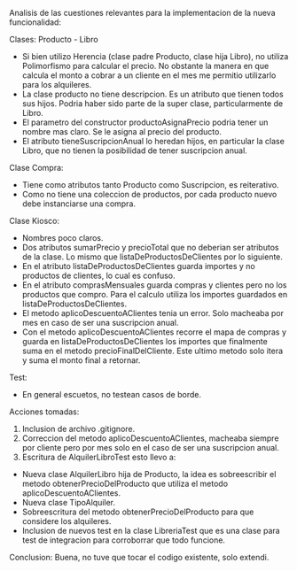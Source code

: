 Analisis de las cuestiones relevantes para la implementacion de la nueva funcionalidad:

Clases: Producto - Libro

- Si bien utilizo Herencia (clase padre Producto, clase hija Libro), no utiliza Polimorfismo para calcular el precio. No obstante la manera en que calcula el monto a cobrar a un cliente en el mes me permitio utilizarlo para los alquileres.
- La clase producto no tiene descripcion. Es un atributo que tienen todos sus hijos. Podria haber sido parte de la super clase, particularmente de Libro.
- El parametro del constructor productoAsignaPrecio podria tener un nombre mas claro. Se le asigna al precio del producto.
- El atributo tieneSuscripcionAnual lo heredan hijos, en particular la clase Libro, que no tienen la posibilidad de tener suscripcion anual.

Clase Compra: 

- Tiene como atributos tanto Producto como Suscripcion, es reiterativo.
- Como no tiene una coleccion de productos, por cada producto nuevo debe instanciarse una compra.

Clase Kiosco:

- Nombres poco claros.
- Dos atributos sumarPrecio y precioTotal que no deberian ser atributos de la clase. Lo mismo que listaDeProductosDeClientes por lo siguiente. 
- En el atributo listaDeProductosDeClientes guarda importes y no productos de clientes, lo cual es confuso.
- En el atributo comprasMensuales guarda compras y clientes pero no los productos que compro. Para el calculo utiliza los importes guardados en listaDeProductosDeClientes.
- El metodo aplicoDescuentoAClientes tenia un error. Solo macheaba por mes en caso de ser una suscripcion anual.
- Con el metodo aplicoDescuentoAClientes recorre el mapa de compras y guarda en listaDeProductosDeClientes los importes que finalmente suma en el metodo precioFinalDelCliente. Este ultimo metodo solo itera y suma el monto final a retornar.

Test: 

- En general escuetos, no testean casos de borde.

Acciones tomadas:

1) Inclusion de archivo .gitignore.
2) Correccion del metodo aplicoDescuentoAClientes, macheaba siempre por cliente pero por mes solo en el caso de ser una suscripcion anual.
3) Escritura de AlquilerLibroTest esto llevo a:
- Nueva clase AlquilerLibro hija de Producto, la idea es sobreescribir el metodo obtenerPrecioDelProducto que utiliza el metodo 		aplicoDescuentoAClientes.
- Nueva clase TipoAlquiler.
- Sobreescritura del metodo obtenerPrecioDelProducto para que considere los alquileres.
- Inclusion de nuevos test en la clase LibreriaTest que es una clase para test de integracion para corroborrar que todo funcione.

Conclusion: Buena, no tuve que tocar el codigo existente, solo extendi.








